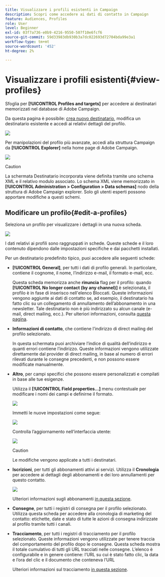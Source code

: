 ```yaml
---
title: Visualizzare i profili esistenti in Campaign
description: Scopri come accedere ai dati di contatto in Campaign
feature: Audiences, Profiles
role: User
level: Beginner
exl-id: 03f7a736-e0b9-4216-9550-507f10e6fcf6
source-git-commit: 59d33983db930b3a7dc022693d72704bda99e3a1
workflow-type: tm+mt
source-wordcount: '452'
ht-degree: 2%

---
```


# Visualizzare i profili esistenti{#view-profiles}

Sfoglia per **[!UICONTROL Profiles and targets]** per accedere ai destinatari memorizzati nel database di Adobe Campaign.

Da questa pagina è possibile: [crea nuovo destinatario](create-profiles.md), modifica un destinatario esistente e accedi ai relativi dettagli del profilo.

![](assets/profiles-and-targets.png)

Per manipolazioni del profilo più avanzate, accedi alla struttura Campaign da **[!UICONTROL Explorer]** nella home page di Adobe Campaign.

![](assets/recipients-in-explorer.png)


>[!CAUTION]
>
>La schermata Destinatario incorporata viene definita tramite uno schema XML e il relativo modulo associato. Lo schema XML viene memorizzato in **[!UICONTROL Administration > Configuration > Data schemas]** nodo della struttura di Adobe Campaign explorer. Solo gli utenti esperti possono apportare modifiche a questi schemi.
>

## Modificare un profilo{#edit-a-profiles}

Seleziona un profilo per visualizzare i dettagli in una nuova scheda.

![](assets/edit-a-profile.png)

I dati relativi ai profili sono raggruppati in schede. Queste schede e il loro contenuto dipendono dalle impostazioni specifiche e dai pacchetti installati.

Per un destinatario predefinito tipico, puoi accedere alle seguenti schede:

* **[!UICONTROL General]**, per tutti i dati di profilo generali. In particolare, contiene il cognome, il nome, l’indirizzo e-mail, il formato e-mail, ecc.

  Questa scheda memorizza anche **rinuncia** flag per il profilo: quando **[!UICONTROL No longer contact (by any channel)]** è selezionata, il profilo è in fase di inserisco nell&#39;elenco Bloccati. Queste informazioni vengono aggiunte ai dati di contatto se, ad esempio, il destinatario ha fatto clic su un collegamento di annullamento dell’abbonamento in una newsletter. Tale destinatario non è più indirizzato su alcun canale (e-mail, direct mailing, ecc.). Per ulteriori informazioni, consulta [questa pagina](../send/quarantines.md).

* **Informazioni di contatto**, che contiene l’indirizzo di direct mailing del profilo selezionato.

  In questa schermata puoi archiviare l’indice di qualità dell’indirizzo e quanti errori contiene l’indirizzo. Queste informazioni vengono utilizzate direttamente dal provider di direct mailing, in base al numero di errori rilevati durante le consegne precedenti, e non possono essere modificate manualmente.

* **Altro**, per campi specifici che possono essere personalizzati e compilati in base alle tue esigenze.

  Utilizza il **[!UICONTROL Field properties…]** menu contestuale per modificare i nomi dei campi e definirne il formato.

  ![](assets/other-tab-field-properties.png)

  Immetti le nuove impostazioni come segue:

  ![](assets/change-field-properties.png)

  Controlla l’aggiornamento nell’interfaccia utente:

  ![](assets/other-tab-updated.png)


  >[!CAUTION]
  >Le modifiche vengono applicate a tutti i destinatari.
  >


* **Iscrizioni**, per tutti gli abbonamenti attivi ai servizi. Utilizza il **Cronologia** per accedere ai dettagli degli abbonamenti e dei loro annullamenti per questo contatto.

  ![](assets/subscription-tab.png)

  Ulteriori informazioni sugli abbonamenti [in questa sezione](../start/subscriptions.md).

* **Consegne**, per tutti i registri di consegna per il profilo selezionato. Utilizza questa scheda per accedere alla cronologia di marketing del contatto: etichette, date e stato di tutte le azioni di consegna indirizzate al profilo tramite tutti i canali.


* **Tracciamento**, per tutti i registri di tracciamento per il profilo selezionato. Queste informazioni vengono utilizzate per tenere traccia del comportamento del profilo dopo le consegne. Questa scheda mostra il totale cumulativo di tutti gli URL tracciati nelle consegne. L’elenco è configurabile e in genere contiene: l’URL su cui è stato fatto clic, la data e l’ora del clic e il documento che conteneva l’URL

  Ulteriori informazioni sul tracciamento [in questa sezione](../start/tracking.md).
